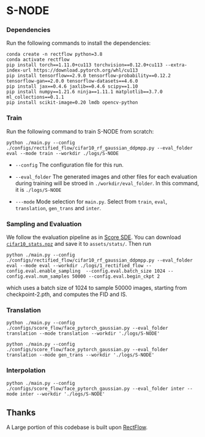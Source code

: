 # S-NODE

### Dependencies
Run the following commands to install the dependencies:
```
conda create -n rectflow python=3.8
conda activate rectflow
pip install torch==1.11.0+cu113 torchvision==0.12.0+cu113 --extra-index-url https://download.pytorch.org/whl/cu113
pip install tensorflow==2.9.0 tensorflow-probability==0.12.2 tensorflow-gan==2.0.0 tensorflow-datasets==4.6.0
pip install jax==0.4.6 jaxlib==0.4.6 scipy==1.10
pip install numpy==1.21.6 ninja==1.11.1 matplotlib==3.7.0 ml_collections==0.1.1
pip install scikit-image=0.20 lmdb opencv-python
```

### Train
Run the following command to train S-NODE from scratch:
```
python ./main.py --config ./configs/rectified_flow/cifar10_rf_gaussian_ddpmpp.py --eval_folder eval --mode train --workdir ./logs/S-NODE
```

* ```--config``` The configuration file for this run.

* ```--eval_folder``` The generated images and other files for each evaluation during training will be stroed in ```./workdir/eval_folder```. In this command, it is ```./logs/S-NODE```

* ```---mode``` Mode selection for ```main.py```. Select from ```train```, ```eval```, ```translation```, ```gen_trans``` and ```inter```.


### Sampling and Evaluation

We follow the evaluation pipeline as in [Score SDE](https://github.com/yang-song/score_sde_pytorch). You can download [`cifar10_stats.npz`](https://drive.google.com/file/d/14UB27-Spi8VjZYKST3ZcT8YVhAluiFWI/view?usp=sharing) and save it to `assets/stats/`. 
Then run

```
python ./main.py --config ./configs/rectified_flow/cifar10_rf_gaussian_ddpmpp.py --eval_folder eval --mode eval --workdir ./logs/1_rectified_flow --config.eval.enable_sampling  --config.eval.batch_size 1024 --config.eval.num_samples 50000 --config.eval.begin_ckpt 2
```

which uses a batch size of 1024 to sample 50000 images, starting from checkpoint-2.pth, and computes the FID and IS.

### Translation
```
python ./main.py --config ./configs/score_flow/face_pytorch_gaussian.py --eval_folder translation --mode translation --workdir './logs/S-NODE'
```
```
python ./main.py --config ./configs/score_flow/face_pytorch_gaussian.py --eval_folder translation --mode gen_trans --workdir './logs/S-NODE'
```


### Interpolation

```
python ./main.py --config ./configs/score_flow/face_pytorch_gaussian.py --eval_folder inter --mode inter --workdir './logs/S-NODE'
```

## Thanks
A Large portion of this codebase is built upon [RectFlow](https://github.com/gnobitab/RectifiedFlow).
